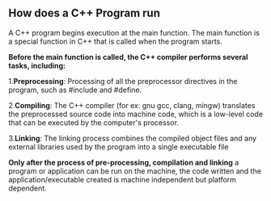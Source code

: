 ## How does a C++ Program run 

A C++ program begins execution at the main function. The main function is a special function in C++ that is called when the program starts.

**Before the main function is called, the C++ compiler performs several tasks, including:**

1.**Preprocessing**: Processing of all the preprocessor directives in the program, such as #include and #define. 

2.**Compiling**: The C++ compiler (for ex: gnu gcc, clang, mingw) translates the preprocessed source code into machine code, which is a low-level code that can be executed by the computer's processor. 

3.**Linking**: The linking process combines the compiled object files and any external libraries used by the program into a single executable file

**Only after the process of pre-processing, compilation and linking** a program or application can be run on the machine, the code written and the application/executable created is machine independent but platform dependent.